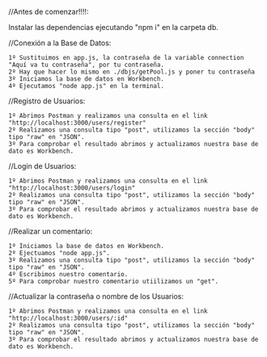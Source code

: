 //Antes de comenzar!!!!:

Instalar las dependencias ejecutando "npm i" en la carpeta db.

//Conexión a la Base de Datos:

    1º Sustituimos en app.js, la contraseña de la variable connection "Aquí va tu contraseña", por tu contraseña.
    2º Hay que hacer lo mismo en ./dbjs/getPool.js y poner tu contraseña
    3º Iniciamos la base de datos en Workbench.
    4º Ejecutamos "node app.js" en la terminal.

//Registro de Usuarios:

    1º Abrimos Postman y realizamos una consulta en el link "http://localhost:3000/users/register"
    2º Realizamos una consulta tipo "post", utilizamos la sección "body" tipo "raw" en "JSON".
    3º Para comprobar el resultado abrimos y actualizamos nuestra base de dato es Workbench.

//Login de Usuarios:

    1º Abrimos Postman y realizamos una consulta en el link "http://localhost:3000/users/login"
    2º Realizamos una consulta tipo "post", utilizamos la sección "body" tipo "raw" en "JSON".
    3º Para comprobar el resultado abrimos y actualizamos nuestra base de dato es Workbench.

//Realizar un comentario:

    1º Iniciamos la base de datos en Workbench.
    2º Ejectuamos "node app.js".
    3º Realizamos una consulta tipo "post", utilizamos la sección "body" tipo "raw" en "JSON".
    4º Escribimos nuestro comentario.
    5º Para comprobar nuestro comentario utiilizamos un "get".

//Actualizar la contraseña o nombre de los Usuarios:

    1º Abrimos Postman y realizamos una consulta en el link "http://localhost:3000/users/:id"
    2º Realizamos una consulta tipo "post", utilizamos la sección "body" tipo "raw" en "JSON".
    3º Para comprobar el resultado abrimos y actualizamos nuestra base de dato es Workbench.
